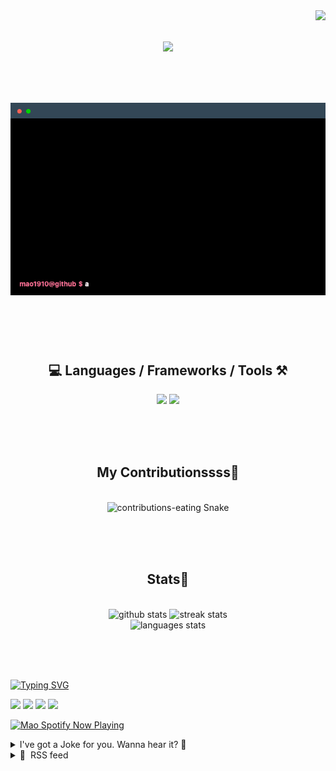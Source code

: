 <!-- VISITOR BADGE -->
<!-- https://github.com/hehuapei/visitor-badge -->

<img align="right" src="https://visitor-badge.laobi.icu/badge?page_id=mao1910.mao1910&left_color=%2379DAF9&right_color=%23FE6E96" />


<!-- TYPING SVG -->
<!-- https://github.com/DenverCoder1/readme-typing-svg -->

<h1 align="center">
    <img src="https://readme-typing-svg.herokuapp.com/?font=Righteous&size=35&center=true&vCenter=true&width=500&height=70&color=FE6E96&font=poppins&duration=5000&lines=Hi+There!+👋;+I'm+Mao!;" />
</h1>

<br/>

<!-- CODE/TERMINAL ABOUT ME -->
<h1 align="center">
<img src="./assets/terminal-5.gif" alt="Terminal" />
</h1>

<br/><br/><br/>


<!-- TECHNOLOGIES LOGOS -->
<!-- https://github.com/tandpfun/skill-icons -->

<h2 align="center">💻 Languages / Frameworks / Tools ⚒️</h2>
<div align="center">
    <img src="https://skillicons.dev/icons?i=javascript,typescript,angular,react,html,css,scss,bootstrap,cs,java,spring" />
    <img src="https://skillicons.dev/icons?i=flutter,firebase,supabase,mysql,git,github,gitlab,vscode,idea,maven,figma" />
</div>

<br/><br/><br/>


<!-- CONTRIBUTIONS SNAKE GAME -->
<!-- https://github.com/Platane/snk -->

<div align="center">
  <h2> My Contributionssss🐍 </h2>
  <br>
  <img alt="contributions-eating Snake" src="https://raw.githubusercontent.com/mao1910/mao1910/output/github-contribution-grid-snake.svg" />

  <!-- Four lines below suggested by Planate for Dark mode-->
  <picture>
  <source media="(prefers-color-scheme: dark)" srcset="github-snake-dark.svg" />
  <source media="(prefers-color-scheme: light)" srcset="github-snake.svg" />
  </picture>
  
  <br/><br/><br/>
</div>


<!-- GITHUB STATS -->
<!-- https://github.com/DenverCoder1/github-readme-streak-stats -->
<!-- https://github.com/anuraghazra/github-readme-stats -->
<!-- https://github-readme-stats-mao1910.vercel.app/ My own Vercel deployment-->

<h2 align="center"> Stats📝 </h2>
  <br>
<div align=center>
  <img width=429 src="https://github-readme-stats-mao1910.vercel.app/api?username=mao1910&count_private=true&show_icons=true&theme=dracula&rank_icon=github&hide=contribs&border_radius=10&border_color=79DAF9" alt="github stats"/>
  <img width=396 src="https://streak-stats.demolab.com/?user=mao1910&count_private=true&theme=dracula&currStreakNum=79DAF9&currStreakLabel=FE6E96&border_radius=10&border=79DAF9" alt="streak stats"/>
  <br/>
  <img src="https://github-readme-stats-mao1910.vercel.app/api/top-langs/?username=mao1910&layout=compact&theme=dracula&border_radius=10&size_weight=0.5&count_weight=0.5&border_color=79DAF9" alt="languages stats" />
</div>

<br/><br/><br/>


<!-- FOOTER -->
<!-- https://github.com/DenverCoder1/readme-typing-svg -->
<!-- https://readme-typing-svg.demolab.com/demo/ -->

<a href="https://git.io/typing-svg"><img src="https://readme-typing-svg.demolab.com?font=Poppins&pause=1000&color=FE6E96&width=535&lines=Thanks+for+dropping+by!;Feel+free+to+check+any+of+the+Socials+below+%F0%9F%91%87;Or+the+Joke+Of+The+Day+if+you're+down+for+a+giggle+%F0%9F%98%9D;Hope+to+see+you+again+%F0%9F%91%8A;Uh%3F+You're+still+here%3F;Well...+I'm+running+out+of+things+to+say...;Tell+you+what%2C+due+to+your+effort+and+perseverance%2C;I+shall+present+you+with+a+short+poem%3A;%22To+code%2C+or+not+to+code%2C+that+is+the+question%3A;Whether+'tis+nobler+in+the+IDE+to+debug;The+errors+and+issues+of+outrageous+software%2C;Or+to+take+up+the+keyboard+against+a+sea+of+bugs;And+by+coding%2C+end+them.%22;by+William+Shakespeare%2C+probably.+;Pretty+sure+that's+Hamlet's.;Alrighty%2C+this+has+been+fun.;But+I'll+restart+the+loop+now...+see+ya+soon!" alt="Typing SVG" /></a>


<!--  SOCIAL NETWORKS -->
<!-- https://github.com/alexandresanlim/Badges4-README.md-Profile -->

  <div> 
    <a href="https://www.deviantart.com/madeinkobaia/art/my-profile-is-under-construction-265626465" target="_blank"><img src="https://img.shields.io/badge/-LinkedIn-%230077B5?style=for-the-badge&logo=linkedin&logoColor=white" target="_blank"></a> <!-- ADD LINKEDIN PROFILE -->
    <a href = "https://www.nicepng.com/ourpic/u2q8o0t4t4r5o0r5_website-under-construction-png-graphic-transparent-website-under/"><img src="https://img.shields.io/badge/Portfolio-4285F4?style=for-the-badge&logo=Google-chrome&logoColor=white" target="_blank"></a> <!-- ADD PORTFOLIO WEBSITE -->
    <a href="https://discord.gg" target="_blank"><img src="https://img.shields.io/badge/Discord-7289DA?style=for-the-badge&logo=discord&logoColor=white" target="_blank"></a> <!-- ADD DISCORD -->
    <a href = "mailto:mao1910dev@gmail.com"><img src="https://img.shields.io/badge/Gmail-D14836?style=for-the-badge&logo=gmail&logoColor=white" target="_blank"></a>
  </div>


<!-- SPOTIFY PLAYING-->
<!-- https://github.com/novatorem/novatorem -->
<!-- https://spotify-now-playing-novatorem-git-main-mao1910.vercel.app/ My own Vercel deployment-->

[<img width=438px src="https://spotify-now-playing-git-main-mao1910.vercel.app//api/spotify/?border_color=FE6E96" alt="Mao Spotify Now Playing" />](https://open.spotify.com/user/31542et242zglhf42ydrtqgvuvde)


<!-- JOKE OF THE DAY -->
<!-- https://github.com/ABSphreak/readme-jokes -->
<!-- https://readme-jokes-git-master-mao1910.vercel.app/ My own Vercel deployment-->

<details>
<summary>I've got a Joke for you. Wanna hear it? 🙈</summary>

<br/>

 <tr>
 <td style="padding-top:4px"><img src = "https://readme-jokes-git-master-mao1910.vercel.app/api?&theme=dracula"></td>
 </tr>

</details>


<!-- RSS FEED -->
<!-- https://github.com/gautamkrishnar/blog-post-workflow -->

<details>
<summary>📕 &nbsp;RSS feed</summary>

<br/>

<!-- BLOG-POST-LIST:START -->
 #### - [Creating a Dockerfile for your Go Backend](https://dev.to/sadeedpv/creating-a-dockerfile-for-your-go-backend-20n5) 
 <details><summary>Article</summary> <p>This is a step-by-step comprehensive guide on how to create a docker image for your Go backend for absolute beginners. In this article, you will learn to build Docker image from scratch, and deploy and run your Go application.</p>

<h3>
  
  
  PREQUISITES
</h3>

<ul>
<li>Install Go version <code>1.21.0</code> or later. Visit the <a href="https://go.dev/dl/">Download Page for Go</a> to install the toolchain.</li>
<li>Basic understanding of Golang fundamentals.</li>
<li>Docker running locally, Install Docker from <a href="https://docs.docker.com/desktop/">here</a>.</li>
<li>An IDE/Text-editor and a command-line terminal application.</li>
</ul>

<h2>
  
  
  Creating a Go Backend
</h2>

<p>In this tutorial, I will be using the <code>Echo</code> framework to build the backend. You can learn more about <code>Echo</code> <a href="https://echo.labstack.com/">here</a>.</p>

<blockquote>
<p>Feel free to create your own backend with/without frameworks.</p>
</blockquote>

<p>Here is an example <code>main.go</code> file:<br>
</p>

<div class="highlight js-code-highlight">
<pre class="highlight go"><code><span class="k">package</span> <span class="n">main</span>

<span class="k">import</span> <span class="p">(</span>
    <span class="s">"net/http"</span>
    <span class="s">"os"</span>

    <span class="s">"github.com/labstack/echo/v4"</span>
    <span class="s">"github.com/labstack/echo/v4/middleware"</span>
<span class="p">)</span>

<span class="k">func</span> <span class="n">main</span><span class="p">()</span> <span class="p">{</span>
    <span class="n">e</span> <span class="o">:=</span> <span class="n">echo</span><span class="o">.</span><span class="n">New</span><span class="p">()</span>

    <span class="c">// Middleware</span>
    <span class="n">e</span><span class="o">.</span><span class="n">Use</span><span class="p">(</span><span class="n">middleware</span><span class="o">.</span><span class="n">Logger</span><span class="p">())</span>
    <span class="n">e</span><span class="o">.</span><span class="n">Use</span><span class="p">(</span><span class="n">middleware</span><span class="o">.</span><span class="n">Recover</span><span class="p">())</span>

    <span class="n">e</span><span class="o">.</span><span class="n">GET</span><span class="p">(</span><span class="s">"/"</span><span class="p">,</span> <span class="k">func</span><span class="p">(</span><span class="n">c</span> <span class="n">echo</span><span class="o">.</span><span class="n">Context</span><span class="p">)</span> <span class="kt">error</span> <span class="p">{</span>
        <span class="k">return</span> <span class="n">c</span><span class="o">.</span><span class="n">String</span><span class="p">(</span><span class="n">http</span><span class="o">.</span><span class="n">StatusOK</span><span class="p">,</span> <span class="s">"Hello, World!"</span><span class="p">)</span>
    <span class="p">})</span>

    <span class="n">e</span><span class="o">.</span><span class="n">GET</span><span class="p">(</span><span class="s">"/health"</span><span class="p">,</span> <span class="k">func</span><span class="p">(</span><span class="n">c</span> <span class="n">echo</span><span class="o">.</span><span class="n">Context</span><span class="p">)</span> <span class="kt">error</span> <span class="p">{</span>
        <span class="k">return</span> <span class="n">c</span><span class="o">.</span><span class="n">String</span><span class="p">(</span><span class="n">http</span><span class="o">.</span><span class="n">StatusOK</span><span class="p">,</span> <span class="s">"Health is OK!!"</span><span class="p">)</span>
    <span class="p">})</span>

    <span class="n">httpPort</span> <span class="o">:=</span> <span class="n">os</span><span class="o">.</span><span class="n">Getenv</span><span class="p">(</span><span class="s">"PORT"</span><span class="p">)</span>
    <span class="k">if</span> <span class="n">httpPort</span> <span class="o">==</span> <span class="s">""</span> <span class="p">{</span>
        <span class="n">httpPort</span> <span class="o">=</span> <span class="s">"8080"</span>
    <span class="p">}</span>

    <span class="n">e</span><span class="o">.</span><span class="n">Logger</span><span class="o">.</span><span class="n">Fatal</span><span class="p">(</span><span class="n">e</span><span class="o">.</span><span class="n">Start</span><span class="p">(</span><span class="s">":"</span> <span class="o">+</span> <span class="n">httpPort</span><span class="p">))</span>
<span class="p">}</span>

</code></pre>

</div>



<p>As you can see, we have two endpoints,</p>

<ul>
<li>
<code>/</code> which returns <code>Hello, World!</code>
</li>
<li>
<code>/health</code> which return <code>Health is OK!!</code>
</li>
</ul>

<blockquote>
<p>Don't forget to add <code>PORT</code> in you <code>.env</code> file:<br>
</p>
</blockquote>

<div class="highlight js-code-highlight">
<pre class="highlight plaintext"><code>PORT=8000
</code></pre>

</div>



<p>You should also initialize new module in current directory using the command:<br>
</p>

<div class="highlight js-code-highlight">
<pre class="highlight plaintext"><code>go mod init &lt;your-module-package&gt;
</code></pre>

</div>



<p>To add the dependencies mentioned in the <code>main.go</code> file, use the command<br>
</p>

<div class="highlight js-code-highlight">
<pre class="highlight plaintext"><code>go mod tidy
</code></pre>

</div>



<h2>
  
  
  Testing your application
</h2>

<p>Let’s start our application and make sure it’s running properly.<br>
</p>

<div class="highlight js-code-highlight">
<pre class="highlight plaintext"><code>go run main.go
</code></pre>

</div>



<p>Let's try out our application:<br>
</p>

<div class="highlight js-code-highlight">
<pre class="highlight shell"><code><span class="nv">$ </span>curl http://localhost:8080/
<span class="nv">$ </span>curl http://localhost:8080/health
</code></pre>

</div>



<p>You should get the following output:<br>
</p>

<div class="highlight js-code-highlight">
<pre class="highlight plaintext"><code>Hello, World!
Health is OK!!
</code></pre>

</div>



<h2>
  
  
  Creating the Dockerfile
</h2>

<p>Here is the full Dockerfile with the explanation<br>
</p>

<div class="highlight js-code-highlight">
<pre class="highlight plaintext"><code># syntax=docker/dockerfile:1

FROM golang:1.21.0

# Set destination for COPY
WORKDIR /app

# Download Go modules
COPY go.mod go.sum ./
RUN go mod download

# Copy the source code. Note the slash at the end, as explained in
# https://docs.docker.com/engine/reference/builder/#copy
COPY *.go ./

# Build
RUN CGO_ENABLED=0 GOOS=linux go build -o /docker-gs-ping

# Optional:
# To bind to a TCP port, runtime parameters must be supplied to the docker command.
# But we can document in the Dockerfile what ports
# the application is going to listen on by default.
# https://docs.docker.com/engine/reference/builder/#expose
EXPOSE 8080

# Run
CMD ["/docker-gs-ping"]
</code></pre>

</div>



<h2>
  
  
  Building the Docker image
</h2>

<p>After you've created the Dockerfile, now it's time to build a docker image from it with the <code>build</code> command. </p>

<p>The build command optionally takes a <code>--tag</code> flag. This flag is used to label the image with a string value, which is easy for humans to read and recognize. If you do not pass a <code>--tag</code>, Docker will use <code>latest</code> as the default value.</p>

<p>Let's build our docker image!!<br>
Run the following command from the root directory<br>
</p>

<div class="highlight js-code-highlight">
<pre class="highlight plaintext"><code>docker build --tag echo .
</code></pre>

</div>



<p>And Voila!! We built a docker image for our backend.<br>
To list the images, use <code>docker image ls</code> command or <code>docker images</code> command.</p>
<h2>
  
  
  Run the docker image
</h2>

<p>In order to run the docker image, we can use the <code>docker run</code> command:<br>
</p>

<div class="highlight js-code-highlight">
<pre class="highlight plaintext"><code>docker run &lt;image-name&gt;
</code></pre>

</div>



<p>In my case, the command will look something like this:<br>
</p>

<div class="highlight js-code-highlight">
<pre class="highlight plaintext"><code>docker run echo
</code></pre>

</div>



<p>And Voila!! We got our server up and running; but wait, if you try to access one of your endpoints now, it will give you the following error:</p>

<blockquote>
<p>Failed to connect to localhost port 8080: Connection refused</p>
</blockquote>

<p>So, we have to expose port 8080 to port 8080 on the host. To do that, all you have to do is:<br>
</p>

<div class="highlight js-code-highlight">
<pre class="highlight plaintext"><code>docker run -p 8080:8080 echo
</code></pre>

</div>



<p>Now let’s rerun the curl command<br>
</p>

<div class="highlight js-code-highlight">
<pre class="highlight plaintext"><code>$ curl http://localhost:8080/
Hello, World!
</code></pre>

</div>



<p>Success! We were able to connect to the application running inside of our container on port 8080. Press <strong>Ctrl + C</strong> to stop the container.</p>

 </details> 
 <hr /> 

 #### - [Data fetching in Next.js with getServerSideProps and getStaticProps](https://dev.to/logrocket/data-fetching-in-nextjs-with-getserversideprops-and-getstaticprops-4pcl) 
 <details><summary>Article</summary> <p><strong>Written by <a href="https://blog.logrocket.com/author/yeluwande/">Yomi Eluwande</a>✏️</strong></p>

<p>In Next.js, data fetching methods play a crucial role in enabling server-side rendering (SSR), static site generation (SSG), and client-side data fetching for your React components. These methods allow you to fetch data from various sources (e.g., APIs, databases, external services) and use that data to pre-render pages or hydrate them on the client side. </p>

<p>In this article, we’ll explore the <code>getInitialProps</code>, <code>getServerSideProps</code>, and <code>getStaticProps</code> data fetching methods. We’ll take a look at the role <code>getInitialProps</code> played in previous versions of Next.js and the transition to newer and better data fetching methods. </p>

<p><em>Jump ahead</em>:</p>

<ul>
<li>  Understanding <code>getInitialProps</code>
</li>
<li>  Transitioning to <code>getServerSideProps</code> and <code>getStaticProps</code>
</li>
<li>  A deep dive into the <code>getServerSideProps</code> lifecycle
</li>
<li>  The role of <code>getInitialProps</code> in Next.js 13
</li>
<li>  Optimizing <code>getServerSideProps</code> for performance in Next.js 13
</li>
<li>  Migrating from <code>getInitialProps</code> to <code>getServerSideProps</code> or <code>getStaticProps</code>
</li>
</ul>

<h2>
  
  
  Understanding <code>getInitialProps</code> <a>
</a>
</h2>

<p><code>getInitialProps</code> is a method used in older versions of Next.js (versions prior to 9.3) to fetch data on the server side before rendering a page. It was the primary data fetching method used in Next.js before newer data fetching methods like <a href="https://nextjs.org/docs/pages/building-your-application/data-fetching/get-server-side-props"><code>getServerSideProps</code></a> and <a href="https://nextjs.org/docs/pages/building-your-application/data-fetching/get-static-props"><code>getStaticProps</code></a> were introduced. </p>

<p>In older versions of Next.js, <code>getInitialProps</code> was the primary data fetching mechanism for both SSR and client-side rendering. It allowed developers to perform custom data fetching logic for each page and pass the fetched data as props to the page component:<br>
</p>

<div class="highlight js-code-highlight">
<pre class="highlight javascript"><code><span class="c1">// In older versions of Next.js, you would define getInitialProps like this:</span>

<span class="k">import</span> <span class="nx">React</span> <span class="k">from</span> <span class="dl">'</span><span class="s1">react</span><span class="dl">'</span><span class="p">;</span>

<span class="kd">const</span> <span class="nx">HomePage</span> <span class="o">=</span> <span class="p">({</span> <span class="nx">posts</span> <span class="p">})</span> <span class="o">=&gt;</span> <span class="p">{</span>
  <span class="c1">// Render the list of posts</span>
  <span class="k">return</span> <span class="p">(</span>
    <span class="o">&lt;</span><span class="nx">div</span><span class="o">&gt;</span>
      <span class="o">&lt;</span><span class="nx">h1</span><span class="o">&gt;</span><span class="nx">Latest</span> <span class="nx">Blog</span> <span class="nx">Posts</span><span class="o">&lt;</span><span class="sr">/h1</span><span class="err">&gt;
</span>      <span class="o">&lt;</span><span class="nx">ul</span><span class="o">&gt;</span>
        <span class="p">{</span><span class="nx">posts</span><span class="p">.</span><span class="nx">map</span><span class="p">((</span><span class="nx">post</span><span class="p">)</span> <span class="o">=&gt;</span> <span class="p">(</span>
          <span class="o">&lt;</span><span class="nx">li</span> <span class="nx">key</span><span class="o">=</span><span class="p">{</span><span class="nx">post</span><span class="p">.</span><span class="nx">id</span><span class="p">}</span><span class="o">&gt;</span><span class="p">{</span><span class="nx">post</span><span class="p">.</span><span class="nx">title</span><span class="p">}</span><span class="o">&lt;</span><span class="sr">/li</span><span class="err">&gt;
</span>        <span class="p">))}</span>
      <span class="o">&lt;</span><span class="sr">/ul</span><span class="err">&gt;
</span>    <span class="o">&lt;</span><span class="sr">/div</span><span class="err">&gt;
</span>  <span class="p">);</span>
<span class="p">};</span>

<span class="nx">HomePage</span><span class="p">.</span><span class="nx">getInitialProps</span> <span class="o">=</span> <span class="k">async</span> <span class="p">()</span> <span class="o">=&gt;</span> <span class="p">{</span>
  <span class="c1">// Fetch data from an API</span>
  <span class="kd">const</span> <span class="nx">response</span> <span class="o">=</span> <span class="k">await</span> <span class="nx">fetch</span><span class="p">(</span><span class="dl">'</span><span class="s1">https://api.example.com/posts</span><span class="dl">'</span><span class="p">);</span>
  <span class="kd">const</span> <span class="nx">posts</span> <span class="o">=</span> <span class="k">await</span> <span class="nx">response</span><span class="p">.</span><span class="nx">json</span><span class="p">();</span>

  <span class="c1">// Return the data as props</span>
  <span class="k">return</span> <span class="p">{</span> <span class="nx">posts</span> <span class="p">};</span>
<span class="p">};</span>

<span class="k">export</span> <span class="k">default</span> <span class="nx">HomePage</span><span class="p">;</span>
</code></pre>

</div>



<p>In this example, the <code>getInitialProps</code> method fetches the list of blog posts from the API server-side. When a user visits the homepage, the server will pre-render the page with the fetched data and serve it as a complete HTML page. This approach helps with SEO, improves initial page load times, and ensures that the page has the necessary data before being served to the client.</p>

<h2>
  
  
  Transitioning to <code>getServerSideProps</code> and <code>getStaticProps</code> <a>
</a>
</h2>

<p>The transition from <code>getInitialProps</code> to <code>getServerSideProps</code> and <code>getStaticProps</code> in Next.js represented a significant improvement in data fetching and rendering strategies. This change was introduced to simplify data fetching, enhance performance, and provide better predictability in terms of when and where data is fetched. </p>

<p>Let’s start by looking at what the <code>getServerSideProps</code> and <code>getStaticProps</code> lifecycles are useful for, and how they each mark pages for rendering. </p>

<p><code>getServerSideProps</code> is a data fetching method that was introduced in Next.js 9.3. It is used specifically for server-side rendering (SSR). Unlike <code>getInitialProps</code>, <code>getServerSideProps</code> is only executed on the server side during the initial page request and not on subsequent client-side navigations. This change improves performance by reducing duplicate data fetching and provides better predictability of server-side data fetching. </p>

<p><code>getStaticProps</code> is another data fetching method that was introduced in Next.js 9.3, and it is used for static site generation (SSG). When using <code>getStaticProps</code>, Next.js pre-renders the page at build time and fetches the data during the build process. The pre-rendered HTML pages are then served to users directly from the CDN, offering faster page loads and reducing server load. </p>

<p>These new data fetching methods ensured better performance by reducing unnecessary data fetching and improving the performance of your Next.js application by fetching data more intelligently. With <code>getServerSideProps</code>, you know that data is fetched only during the initial server-side request, making it easier to understand when and where data is retrieved, and with <code>getStaticProps</code>, the data will only be fetched at build time. </p>

<p>With the introduction of <code>getStaticProps</code> and <code>getServerSideProps</code>, Next.js users now have two different data fetching methods that are used to mark pages for rendering either at build time or upon each request respectively. </p>

<p>When a user requests a page that uses <code>getServerSideProps</code>, the server will execute this function, fetch the data, and pass it as props to the page component. The page is then rendered on the server with the fetched data and sent to the client as a complete HTML page. This approach is known as <a href="https://blog.logrocket.com/improve-app-performance-react-server-side-rendering/">server-side rendering</a> (SSR), and it ensures that the page always has the most up-to-date data when accessed by users. </p>

<p>With <code>getStaticProps</code>, you get the option to pre-render pages at build time, generating static HTML files with the fetched data. When you use <code>getStaticProps</code>, Next.js runs the function during the build process (not on each request) and fetches the data needed for the page. The fetched data is then used to pre-render the page into a static HTML file, which is saved in the build output directory (e.g., the <code>build</code> folder). </p>

<p>Now, when a user visits a page that was pre-rendered with <code>getStaticProps</code>, Next.js serves the static HTML page directly from a CDN, improving page load times and reducing server load. This approach is called popularly known as <a href="https://blog.logrocket.com/using-static-site-generation-modern-react-frameworks/">static site generation</a> (SSG), and it is ideal for pages with content that doesn't change frequently.</p>

<h2>
  
  
  A deep dive into the <code>getServerSideProps</code> lifecycle <a>
</a>
</h2>

<p>As mentioned above, the <code>getServerSideProps</code> lifecycle is used to fetch data on the server side and pre-render the page with the fetched data before sending it to the client. Unlike <code>getStaticProps</code>, <code>getServerSideProps</code> executes on each request, making it suitable for pages that require dynamic data or data that changes frequently. </p>

<p>The <code>getServerSideProps</code> function takes a context object as a parameter that contains page data such as <code>params</code>, <code>res</code>, <code>req</code>, <code>query</code>, etc. Here's a breakdown of how the <code>getServerSideProps</code> lifecycle works:</p>

<ol>
<li> When a user requests a page that uses <code>getServerSideProps</code>, the server-side code is executed first</li>
<li> The <code>getServerSideProps</code> function is called, and it fetches the necessary data from external APIs, databases, or other sources</li>
<li> The fetched data is then passed as props to the page component</li>
<li> The page is pre-rendered on the server with the fetched data and sent as a complete HTML page to the client</li>
<li> The client-side JavaScript takes over once the page is loaded, and any subsequent interactions are handled on the client side</li>
</ol>

<p>When compared to the <code>getInitialProps</code> lifecycle, <code>getServerSideProps</code> is much cleaner and more predictable in terms of fetching data, especially when it comes to context switching between server operations and client operations. </p>

<p>With <code>getInitialProps</code>, operations were being executed on both the server and client side, which sometimes led to duplicate data fetching during client-side navigation. But with <code>getServerSideProps</code>, there was a clear understanding that data fetching logic in the <code>getServerSideProps</code> lifecycle would be executed only on the server side during the initial request, eliminating the duplicate data fetching that might occur with <code>getInitialProps</code>. </p>

<p><strong>Example use cases for <code>getServerSideProps</code>:</strong></p>

<ul>
<li>  <strong>Real-time data</strong>: If your page requires real-time data that changes frequently (e.g., live chat messages, real-time analytics), you can use <code>getServerSideProps</code> to fetch the latest data on each request</li>
<li>  <strong>Authenticated data</strong>: When dealing with authenticated data that is user-specific and changes based on the user's session or permissions, <code>getServerSideProps</code> is well-suited for fetching this data securely on the server side</li>
<li>  <strong>Dynamic pages</strong>: For pages with dynamic routes, where the content depends on the route parameters, <code>getServerSideProps</code> can fetch the data for the specific route during each request</li>
</ul>

<p>In summary, <code>getServerSideProps</code> offers a more straightforward and efficient way to fetch data on the server side, especially for pages that require server-side rendering and frequently changing data. It provides better control over data fetching, improved performance, and a smoother transition from the <code>getInitialProps</code> lifecycle.</p>

<h2>
  
  
  The role of <code>getInitialProps</code> in Next.js 13 <a>
</a>
</h2>

<p>Despite the transition to newer data fetching methods, Next.js has maintained support for <code>getInitialProps</code> for backward compatibility. This is because there might be existing projects that rely on <code>getInitialProps</code> and transitioning all of them to the newer methods might be impractical in some cases. </p>

<p>To handle edge cases where <code>getInitialProps</code> might still be necessary, consider the following scenarios:</p>

<ul>
<li>  <strong>Complex data fetching logic</strong>: If your data fetching logic is complex and can't be easily achieved with <code>getStaticProps</code> or <code>getServerSideProps</code>, you might continue using <code>getInitialProps</code>
</li>
<li>  <strong>Custom SSR logic</strong>: If you need custom server-side rendering logic that can't be achieved with the newer methods, you might choose to use <code>getInitialProps</code>
</li>
<li>  <strong>Legacy projects</strong>: If you're working on a legacy project that was built using older versions of Next.js and heavily relies on <code>getInitialProps</code>, it might be more practical to continue using it rather than rewriting everything</li>
</ul>

<h2>
  
  
  Optimizing <code>getServerSideProps</code> for performance in Next.js 13 <a>
</a>
</h2>

<p><code>getServerSideProps</code> runs on every request, which means that if you're doing a lot of data fetching or computations, it can slow down your site. There are a few things you can do to optimize the use of <code>getServerSideProps</code> for performance in Next.js 13. </p>

<p>One is to make sure you're returning the required <code>props</code> object with the <code>props</code> property, which can help reduce the number of repetitive calls. When you call <code>getServerSideProps</code>, Next.js creates a server-side request to fetch the data. This request can be quite expensive, especially if you're doing a lot of computations. If you return the required <code>props</code> object, Next.js will memoize the request and reuse the result for subsequent calls. This is important because it means that Next.js doesn't have to make multiple requests to the server to get the same data, which can significantly improve performance. </p>

<p>Another way to optimize the use of <code>getServerSideProps</code> in your project is by taking advantage of smarter caching. It works by caching the results of your request based on the content that was requested. For example, if a user requests a specific page, Next.js will only cache the data for that page. This means that if another user requests a different page, it won't have to load the entire site from scratch, which can save a lot of time. This is different from traditional caching, which simply stores the entire site in a cache and serves it to all users. </p>

<p>Another benefit of smarter caching is that it allows for "incremental updates". This means that if you make a small change to your code, only the affected parts of the site will be updated in the cache.</p>

<h2>
  
  
  Migrating from <code>getInitialProps</code> to <code>getServerSideProps</code> or <code>getStaticProps</code> <a>
</a>
</h2>

<p>Migrating from <code>getInitialProps</code> to <code>getServerSideProps</code> or <code>getStaticProps</code> involves updating your data fetching logic to the new data fetching methods introduced in Next.js. The migration process depends on whether you want to achieve server-side rendering (SSR) or static site generation (SSG). Here's a detailed overview of the steps involved in the migration: </p>

<p><strong>Migrating to <code>getServerSideProps</code> (SSR):</strong></p>

<ol>
<li> <strong>Remove</strong> <code>getInitialProps</code>: If your page components use <code>getInitialProps</code>, you need to remove it from those components</li>
<li> <strong>Replace</strong> <code>getInitialProps</code> <strong>with</strong> <code>getServerSideProps</code>: Replace the <code>getInitialProps</code> method with the <code>getServerSideProps</code> method in your page components. The structure of <code>getServerSideProps</code> is different from <code>getInitialProps</code>, and it returns an object with the <code>props</code> key containing the fetched data</li>
<li> <strong>Pass props to the component</strong>: With <code>getServerSideProps</code>, the fetched data will be automatically passed as props to the page component. You can access this data using the <code>props</code> parameter of your page component</li>
</ol>

<p>Let's consider a simple example where you have a blog application, and you want to fetch a list of blog posts from an external API to display on the homepage:<br>
</p>

<div class="highlight js-code-highlight">
<pre class="highlight javascript"><code><span class="c1">// Before migrating from getInitialProps</span>

<span class="kd">const</span> <span class="nx">HomePage</span> <span class="o">=</span> <span class="p">({</span> <span class="nx">posts</span> <span class="p">})</span> <span class="o">=&gt;</span> <span class="p">{</span>
  <span class="c1">// Render the list of posts</span>
<span class="p">};</span>

<span class="nx">HomePage</span><span class="p">.</span><span class="nx">getInitialProps</span> <span class="o">=</span> <span class="k">async</span> <span class="p">()</span> <span class="o">=&gt;</span> <span class="p">{</span>
  <span class="c1">// Fetch data from an API</span>
  <span class="kd">const</span> <span class="nx">response</span> <span class="o">=</span> <span class="k">await</span> <span class="nx">fetch</span><span class="p">(</span><span class="dl">'</span><span class="s1">https://api.example.com/posts</span><span class="dl">'</span><span class="p">);</span>
  <span class="kd">const</span> <span class="nx">posts</span> <span class="o">=</span> <span class="k">await</span> <span class="nx">response</span><span class="p">.</span><span class="nx">json</span><span class="p">();</span>

  <span class="c1">// Return the data as props</span>
  <span class="k">return</span> <span class="p">{</span> <span class="nx">posts</span> <span class="p">};</span>
<span class="p">};</span>

<span class="c1">// After migrating to getServerSideProps</span>

<span class="kd">const</span> <span class="nx">HomePage</span> <span class="o">=</span> <span class="p">({</span> <span class="nx">posts</span> <span class="p">})</span> <span class="o">=&gt;</span> <span class="p">{</span>
  <span class="c1">// Render the list of posts</span>
<span class="p">};</span>

<span class="k">export</span> <span class="k">async</span> <span class="kd">function</span> <span class="nx">getServerSideProps</span><span class="p">()</span> <span class="p">{</span>
  <span class="c1">// Fetch data from an API</span>
  <span class="kd">const</span> <span class="nx">response</span> <span class="o">=</span> <span class="k">await</span> <span class="nx">fetch</span><span class="p">(</span><span class="dl">'</span><span class="s1">https://api.example.com/posts</span><span class="dl">'</span><span class="p">);</span>
  <span class="kd">const</span> <span class="nx">posts</span> <span class="o">=</span> <span class="k">await</span> <span class="nx">response</span><span class="p">.</span><span class="nx">json</span><span class="p">();</span>

  <span class="c1">// Return the data as props</span>
  <span class="k">return</span> <span class="p">{</span>
    <span class="na">props</span><span class="p">:</span> <span class="p">{</span> <span class="nx">posts</span> <span class="p">},</span>
  <span class="p">};</span>
<span class="p">}</span>
</code></pre>

</div>



<p><strong>Migrating to <code>getStaticProps</code> (SSG):</strong></p>

<ol>
<li> <strong>Remove</strong> <code>getInitialProps</code>: If your page components use <code>getInitialProps</code>, you need to remove it from those components</li>
<li> <strong>Replace</strong> <code>getInitialProps</code> <strong>with</strong> <code>getStaticProps</code>: Replace the <code>getInitialProps</code> method with the <code>getStaticProps</code> method in your page components. Like <code>getServerSideProps</code>, the structure of <code>getStaticProps</code> is different from <code>getInitialProps</code>, and it returns an object with the <code>props</code> key containing the fetched data</li>
<li> <strong>Data revalidation (optional)</strong>: With <code>getStaticProps</code>, you can also include the <code>revalidate</code> option in the returned object to specify how often the data should be revalidated and regenerated. This is useful when you want to update the data periodically without redeploying your application</li>
</ol>

<p>Using the same example use case as above, here is our code before and after migrating from <code>getInitialProps</code> and <code>getStaticProps</code>:<br>
</p>

<div class="highlight js-code-highlight">
<pre class="highlight javascript"><code><span class="c1">// Before migrating from getInitialProps</span>

<span class="kd">const</span> <span class="nx">HomePage</span> <span class="o">=</span> <span class="p">({</span> <span class="nx">posts</span> <span class="p">})</span> <span class="o">=&gt;</span> <span class="p">{</span>
  <span class="c1">// Render the list of posts</span>
<span class="p">};</span>

<span class="nx">HomePage</span><span class="p">.</span><span class="nx">getInitialProps</span> <span class="o">=</span> <span class="k">async</span> <span class="p">()</span> <span class="o">=&gt;</span> <span class="p">{</span>
  <span class="c1">// Fetch data from an API</span>
  <span class="kd">const</span> <span class="nx">response</span> <span class="o">=</span> <span class="k">await</span> <span class="nx">fetch</span><span class="p">(</span><span class="dl">'</span><span class="s1">https://api.example.com/posts</span><span class="dl">'</span><span class="p">);</span>
  <span class="kd">const</span> <span class="nx">posts</span> <span class="o">=</span> <span class="k">await</span> <span class="nx">response</span><span class="p">.</span><span class="nx">json</span><span class="p">();</span>

  <span class="c1">// Return the data as props</span>
  <span class="k">return</span> <span class="p">{</span> <span class="nx">posts</span> <span class="p">};</span>
<span class="p">};</span>

<span class="c1">// After migrating to getStaticProps</span>

<span class="kd">const</span> <span class="nx">HomePage</span> <span class="o">=</span> <span class="p">({</span> <span class="nx">posts</span> <span class="p">})</span> <span class="o">=&gt;</span> <span class="p">{</span>
  <span class="c1">// Render the list of posts</span>
<span class="p">};</span>

<span class="k">export</span> <span class="k">async</span> <span class="kd">function</span> <span class="nx">getStaticProps</span><span class="p">()</span> <span class="p">{</span>
  <span class="c1">// Fetch data from an API</span>
  <span class="kd">const</span> <span class="nx">response</span> <span class="o">=</span> <span class="k">await</span> <span class="nx">fetch</span><span class="p">(</span><span class="dl">'</span><span class="s1">https://api.example.com/posts</span><span class="dl">'</span><span class="p">);</span>
  <span class="kd">const</span> <span class="nx">posts</span> <span class="o">=</span> <span class="k">await</span> <span class="nx">response</span><span class="p">.</span><span class="nx">json</span><span class="p">();</span>

  <span class="c1">// Return the data as props</span>
  <span class="k">return</span> <span class="p">{</span>
    <span class="na">props</span><span class="p">:</span> <span class="p">{</span> <span class="nx">posts</span> <span class="p">},</span>
  <span class="p">};</span>
<span class="p">}</span>
</code></pre>

</div>



<h2>
  
  
  Conclusion
</h2>

<p>In summary, migrating from <code>getInitialProps</code> to <code>getServerSideProps</code> or <code>getStaticProps</code> involves updating the data fetching logic and method signatures to improve performance, predictability, and context switching in your Next.js application. Depending on your use case, you can choose between <code>getServerSideProps</code> for server-side rendering or <code>getStaticProps</code> for static site generation.</p>




<h2>
  
  
  <a href="https://lp.logrocket.com/blg/nextjs-signup">LogRocket</a>: Full visibility into production Next.js apps
</h2>

<p>Debugging Next applications can be difficult, especially when users experience issues that are difficult to reproduce. If you’re interested in monitoring and tracking state, automatically surfacing JavaScript errors, and tracking slow network requests and component load time, <a href="https://lp.logrocket.com/blg/nextjs-signup">try LogRocket</a>.</p>

<p><a href="https://lp.logrocket.com/blg/nextjs-signup"><img src="https://res.cloudinary.com/practicaldev/image/fetch/s--ajjeExJ2--/c_limit%2Cf_auto%2Cfl_progressive%2Cq_auto%2Cw_800/https://blog.logrocket.com/wp-content/uploads/2017/03/1d0cd-1s_rmyo6nbrasp-xtvbaxfg.png" alt="LogRocket Signup" width="800" height="451"></a></p>

<p><a href="https://lp.logrocket.com/blg/nextjs-signup">LogRocket</a> is like a DVR for web and mobile apps, recording literally everything that happens on your Next.js app. Instead of guessing why problems happen, you can aggregate and report on what state your application was in when an issue occurred. LogRocket also monitors your app's performance, reporting with metrics like client CPU load, client memory usage, and more.</p>

<p>The LogRocket Redux middleware package adds an extra layer of visibility into your user sessions. LogRocket logs all actions and state from your Redux stores.</p>

<p>Modernize how you debug your Next.js apps — <a href="https://lp.logrocket.com/blg/nextjs-signup">start monitoring for free</a>.</p>

 </details> 
 <hr /> 

 #### - [Display website icons in the VSCode markdown preview](https://dev.to/rxliuli/display-website-icons-in-the-vscode-markdown-preview-30cd) 
 <details><summary>Article</summary> <p>A quick inspiration realized: in the markdown preview of VSCode, in addition to displaying the link itself, if it's a popular website, such as GitHub, Twitter, Google, etc., the corresponding logo will be added in front of it.</p>

<p><a href="https://res.cloudinary.com/practicaldev/image/fetch/s--z02twdkv--/c_limit%2Cf_auto%2Cfl_progressive%2Cq_auto%2Cw_800/https://dev-to-uploads.s3.amazonaws.com/uploads/articles/trwhmcl5riee17codb3b.png" class="article-body-image-wrapper"><img src="https://res.cloudinary.com/practicaldev/image/fetch/s--z02twdkv--/c_limit%2Cf_auto%2Cfl_progressive%2Cq_auto%2Cw_800/https://dev-to-uploads.s3.amazonaws.com/uploads/articles/trwhmcl5riee17codb3b.png" alt="Image description" width="800" height="536"></a></p>

<p>It has been published to the VSCode extension store: <a href="https://marketplace.visualstudio.com/items?itemName=rxliuli.markdown-link-logo">https://marketplace.visualstudio.com/items?itemName=rxliuli.markdown-link-logo</a></p>

<p>Inspiration source: <a href="https://discourse.joplinapp.org/t/32608">https://discourse.joplinapp.org/t/32608</a></p>

<p>Have fun! ✨</p>

 </details> 
 <hr /> 

 #### - [Top 7 Featured DEV Posts from the Past Week](https://dev.to/devteam/top-7-featured-dev-posts-from-the-past-week-4bfl) 
 <details><summary>Article</summary> <p><em>Every Tuesday we round up the previous week's top posts based on traffic, engagement, and a hint of editorial curation. The typical week starts on Monday and ends on Sunday, but don't worry, we take into account posts that are published later in the week.</em> </p>





<div class="ltag__link">
  <a href="/novu" class="ltag__link__link">
    <div class="ltag__link__org__pic">
      <img src="https://res.cloudinary.com/practicaldev/image/fetch/s--bfplM013--/c_limit%2Cf_auto%2Cfl_progressive%2Cq_66%2Cw_800/https://res.cloudinary.com/practicaldev/image/fetch/s--gCeTLZWd--/c_fill%2Cf_auto%2Cfl_progressive%2Ch_150%2Cq_66%2Cw_150/https://dev-to-uploads.s3.amazonaws.com/uploads/organization/profile_image/5804/9ecf6e75-6501-4491-874c-c566f65f4a5a.gif" alt="novu" width="150" height="150">
      <div class="ltag__link__user__pic">
        <img src="https://res.cloudinary.com/practicaldev/image/fetch/s--KwegWDPQ--/c_limit%2Cf_auto%2Cfl_progressive%2Cq_auto%2Cw_800/https://res.cloudinary.com/practicaldev/image/fetch/s--XMD6J2pd--/c_fill%2Cf_auto%2Cfl_progressive%2Ch_150%2Cq_auto%2Cw_150/https://dev-to-uploads.s3.amazonaws.com/uploads/user/profile_image/820341/5d291561-0d60-40cf-a9d3-959dab08f1ac.png" alt="" width="150" height="150">
      </div>
    </div>
  </a>
  <a href="/novu/building-a-real-time-chat-with-websockets-novel-and-clerk-40ac" class="ltag__link__link">
    <div class="ltag__link__content">
      <h2>💬 Building a real-time chat with Websockets, Novel and Clerk 🚀🚀</h2>
      <h3>Nevo David for novu ・ Sep 7</h3>
      <div class="ltag__link__taglist">
        <span class="ltag__link__tag">#webdev</span>
        <span class="ltag__link__tag">#react</span>
        <span class="ltag__link__tag">#javascript</span>
        <span class="ltag__link__tag">#tutorial</span>
      </div>
    </div>
  </a>
</div>
 In this tutorial, @nevodavid will run you through the process of building a chat application. By the end, you’ll learn how to authenticate users with Clerk, send real-time messages via Socket.io in a React and Node.js application, and add Novel WYSIWYG editor to a React app.





<div class="ltag__link">
  <a href="/srbhr" class="ltag__link__link">
    <div class="ltag__link__pic">
      <img src="https://res.cloudinary.com/practicaldev/image/fetch/s--zvjec-E4--/c_limit%2Cf_auto%2Cfl_progressive%2Cq_auto%2Cw_800/https://res.cloudinary.com/practicaldev/image/fetch/s--0FUG9Nnn--/c_fill%2Cf_auto%2Cfl_progressive%2Ch_150%2Cq_auto%2Cw_150/https://dev-to-uploads.s3.amazonaws.com/uploads/user/profile_image/236396/60927154-7b76-4cb0-a9ed-9d148487daff.png" alt="srbhr">
    </div>
  </a>
  <a href="/srbhr/swirl-an-open-source-search-engine-with-llms-and-chatgpt-to-provide-all-the-answers-you-need-1amc" class="ltag__link__link">
    <div class="ltag__link__content">
      <h2>Swirl: An open-source search engine with LLMs and ChatGPT to provide all the answers you need 🌌</h2>
      <h3>Saurabh Rai ・ Sep 6</h3>
      <div class="ltag__link__taglist">
        <span class="ltag__link__tag">#python</span>
        <span class="ltag__link__tag">#ai</span>
        <span class="ltag__link__tag">#opensource</span>
        <span class="ltag__link__tag">#machinelearning</span>
      </div>
    </div>
  </a>
</div>
 A lot of time is spent going through all of the different folders and searches needed to find what you’re looking for. @srbhr found the solution to this problem in Swirl Search, an engine that can look through multiple platforms and generate data using an LLM. 





<div class="ltag__link">
  <a href="/jacktt" class="ltag__link__link">
    <div class="ltag__link__pic">
      <img src="https://res.cloudinary.com/practicaldev/image/fetch/s--LE3Wxc0z--/c_limit%2Cf_auto%2Cfl_progressive%2Cq_auto%2Cw_800/https://res.cloudinary.com/practicaldev/image/fetch/s--do6bDySg--/c_fill%2Cf_auto%2Cfl_progressive%2Ch_150%2Cq_auto%2Cw_150/https://dev-to-uploads.s3.amazonaws.com/uploads/user/profile_image/1105551/7d1507de-34a6-43fe-be56-324409393281.jpeg" alt="jacktt">
    </div>
  </a>
  <a href="/jacktt/creating-dynamic-readmemd-file-388o" class="ltag__link__link">
    <div class="ltag__link__content">
      <h2>Creating Dynamic README.md File</h2>
      <h3>Jack ・ Sep 10</h3>
      <div class="ltag__link__taglist">
        <span class="ltag__link__tag">#git</span>
        <span class="ltag__link__tag">#cicd</span>
        <span class="ltag__link__tag">#devops</span>
        <span class="ltag__link__tag">#go</span>
      </div>
    </div>
  </a>
</div>
 @jacktt has a weather widget in their GitHub bio that updates every six hours. How is this possible? Through the power of GitHub Actions!





<div class="ltag__link">
  <a href="/cherryramatis" class="ltag__link__link">
    <div class="ltag__link__pic">
      <img src="https://res.cloudinary.com/practicaldev/image/fetch/s--XrqrJivM--/c_limit%2Cf_auto%2Cfl_progressive%2Cq_auto%2Cw_800/https://res.cloudinary.com/practicaldev/image/fetch/s--HdxEGYoi--/c_fill%2Cf_auto%2Cfl_progressive%2Ch_150%2Cq_auto%2Cw_150/https://dev-to-uploads.s3.amazonaws.com/uploads/user/profile_image/1025053/e8911f4d-800d-4a5c-8817-422b3c43beeb.jpeg" alt="cherryramatis">
    </div>
  </a>
  <a href="/cherryramatis/linux-filters-how-to-streamline-text-like-a-boss-2dp4" class="ltag__link__link">
    <div class="ltag__link__content">
      <h2>Linux filters - How to streamline text like a boss</h2>
      <h3>Cherry Ramatis ・ Sep 11</h3>
      <div class="ltag__link__taglist">
        <span class="ltag__link__tag">#ruby</span>
        <span class="ltag__link__tag">#beginners</span>
        <span class="ltag__link__tag">#linux</span>
        <span class="ltag__link__tag">#vim</span>
      </div>
    </div>
  </a>
</div>
 In this comprehensive guide, we'll explore the general definition of Unix philosophy, investigate the key elements of a well written script, and learn the building blocks of scripting with @cherryramatis!





<div class="ltag__link">
  <a href="/thevinitgupta" class="ltag__link__link">
    <div class="ltag__link__pic">
      <img src="https://res.cloudinary.com/practicaldev/image/fetch/s--2RRtXlkG--/c_limit%2Cf_auto%2Cfl_progressive%2Cq_auto%2Cw_800/https://res.cloudinary.com/practicaldev/image/fetch/s--vs5K5D68--/c_fill%2Cf_auto%2Cfl_progressive%2Ch_150%2Cq_auto%2Cw_150/https://dev-to-uploads.s3.amazonaws.com/uploads/user/profile_image/656476/af6e11c2-127a-4c54-9c06-ab48fee365af.png" alt="thevinitgupta">
    </div>
  </a>
  <a href="/thevinitgupta/discover-bun-a-faster-modern-javascript-runtime-5fob" class="ltag__link__link">
    <div class="ltag__link__content">
      <h2>Discover Bun - A Faster, Modern JavaScript Runtime</h2>
      <h3>Vinit Gupta ・ Sep 10</h3>
      <div class="ltag__link__taglist">
        <span class="ltag__link__tag">#javascript</span>
        <span class="ltag__link__tag">#codenewbie</span>
        <span class="ltag__link__tag">#opensource</span>
      </div>
    </div>
  </a>
</div>
 Bun is the new Javascript Runtime built from scratch to serve the modern Javascript ecosystem. But do we even need another JavaScirpt tool? Here’s @thevinitgupta with the answer to this question and more. 





<div class="ltag__link">
  <a href="/opensauced" class="ltag__link__link">
    <div class="ltag__link__org__pic">
      <img src="https://res.cloudinary.com/practicaldev/image/fetch/s--02eXwIRh--/c_limit%2Cf_auto%2Cfl_progressive%2Cq_auto%2Cw_800/https://res.cloudinary.com/practicaldev/image/fetch/s--NCYBd-LB--/c_fill%2Cf_auto%2Cfl_progressive%2Ch_150%2Cq_auto%2Cw_150/https://dev-to-uploads.s3.amazonaws.com/uploads/organization/profile_image/2498/a16cc27c-33f9-40b6-92a8-4a43f70a96ef.png" alt="OpenSauced" width="150" height="150">
      <div class="ltag__link__user__pic">
        <img src="https://res.cloudinary.com/practicaldev/image/fetch/s--e-TUTFD8--/c_limit%2Cf_auto%2Cfl_progressive%2Cq_auto%2Cw_800/https://res.cloudinary.com/practicaldev/image/fetch/s--6jsOd2Rx--/c_fill%2Cf_auto%2Cfl_progressive%2Ch_150%2Cq_auto%2Cw_150/https://dev-to-uploads.s3.amazonaws.com/uploads/user/profile_image/19970/6dc0f11e-a4da-4762-aed8-11f70143d31b.jpeg" alt="" width="150" height="150">
      </div>
    </div>
  </a>
  <a href="/opensauced/moneyball-for-engineers-4ki9" class="ltag__link__link">
    <div class="ltag__link__content">
      <h2>Moneyball for engineers</h2>
      <h3>Brian Douglas for OpenSauced ・ Sep 6</h3>
      <div class="ltag__link__taglist">
        <span class="ltag__link__tag">#opensource</span>
        <span class="ltag__link__tag">#100daysofoss</span>
      </div>
    </div>
  </a>
</div>
 @bdougieyo shows how green squares on GitHub are a framework that no longer holds value because it encourages the wrong metrics. Here’s how OpenSauced handles this issue. 





<div class="ltag__link">
  <a href="/wasp" class="ltag__link__link">
    <div class="ltag__link__org__pic">
      <img src="https://res.cloudinary.com/practicaldev/image/fetch/s--h1s4XEpp--/c_limit%2Cf_auto%2Cfl_progressive%2Cq_auto%2Cw_800/https://res.cloudinary.com/practicaldev/image/fetch/s--BiCuq3V3--/c_fill%2Cf_auto%2Cfl_progressive%2Ch_150%2Cq_auto%2Cw_150/https://dev-to-uploads.s3.amazonaws.com/uploads/organization/profile_image/3369/c86918f8-76a9-4b01-accf-cc257f9ee56f.png" alt="Wasp" width="150" height="150">
      <div class="ltag__link__user__pic">
        <img src="https://res.cloudinary.com/practicaldev/image/fetch/s--NtbuKyFr--/c_limit%2Cf_auto%2Cfl_progressive%2Cq_auto%2Cw_800/https://res.cloudinary.com/practicaldev/image/fetch/s--UAY6642a--/c_fill%2Cf_auto%2Cfl_progressive%2Ch_150%2Cq_auto%2Cw_150/https://dev-to-uploads.s3.amazonaws.com/uploads/user/profile_image/982343/99b7a039-13b3-4eb5-820b-da74b180ddf6.jpeg" alt="" width="150" height="150">
      </div>
    </div>
  </a>
  <a href="/wasp/build-your-own-ai-meme-generator-learn-how-to-use-openais-function-calls-1p21" class="ltag__link__link">
    <div class="ltag__link__content">
      <h2>Build your own AI Meme Generator &amp; learn how to use OpenAI's function calls ☎️</h2>
      <h3>vincanger for Wasp ・ Sep 6</h3>
      <div class="ltag__link__taglist">
        <span class="ltag__link__tag">#ai</span>
        <span class="ltag__link__tag">#fullstack</span>
        <span class="ltag__link__tag">#tutorial</span>
      </div>
    </div>
  </a>
</div>
 In this two-part tutorial, we’re going to build a full-stack instant Meme Generator app with @vincanger! The tools you’ll need are React &amp; NodeJS w/ TypeScript, OpenAI’s Function Calling API, and ImgFlip.com’s meme creator API.




<p><em>That's it for our weekly Top 7 for this Tuesday! Keep an eye on dev.to this week for daily content and discussions...and be sure to keep an eye on this series in the future. You might just be in it!</em></p>

 </details> 
 <hr /> 

 #### - [What are your takeaways from the Apple event?](https://dev.to/ben/what-are-your-takeaways-from-the-apple-event-24f7) 
 <details><summary>Article</summary> <div class="crayons-card c-embed text-styles text-styles--secondary">
      <div class="c-embed__cover">
        <a href="https://www.apple.com/apple-events/event-stream/" class="c-link s:max-w-50 align-middle" rel="noopener noreferrer">
          <img alt="" src="https://res.cloudinary.com/practicaldev/image/fetch/s--nHaObXn8--/c_limit%2Cf_auto%2Cfl_progressive%2Cq_auto%2Cw_800/https://www.apple.com/v/apple-events/event-stream/n/images/overview/meta/overview__bcphzsdb4fpu_og.png%3F202309040815" height="420" class="m-0" width="800">
        </a>
      </div>
    <div class="c-embed__body">
      <h2 class="fs-xl lh-tight">
        <a href="https://www.apple.com/apple-events/event-stream/" rel="noopener noreferrer" class="c-link">
          Apple Events - Special Event Stream - Apple
        </a>
      </h2>
        <p class="truncate-at-3">
          Watch the Apple event online.
        </p>
      <div class="color-secondary fs-s flex items-center">
        apple.com
      </div>
    </div>
</div>


<p>What are your thoughts and feelings about what Apple announced today?</p>

 </details> 
 <hr /> 
<!-- BLOG-POST-LIST:END -->
</table>
</details>


<!-- TODO
Change the 3stats boxes around, possibly two on top and one on bottom
Fix RSSfeed
Fix Spotify Playlists
Fix Socials [Portfolio, Discord, Linkedin]
In the future, add Public Repositories of Selected Projects
-->
